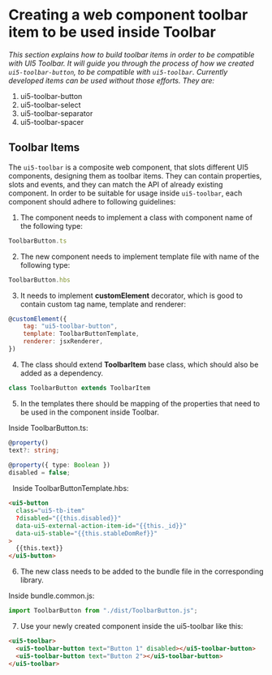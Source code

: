 # Creating a web component toolbar item to be used inside Toolbar

*This section explains how to build toolbar items in order to be compatible with UI5 Toolbar.*
*It will guide you through the process of how we created `ui5-toolbar-button`, to be
compatible with `ui5-toolbar`. Currently developed items can be used without those efforts. They are:*
1. ui5-toolbar-button
2. ui5-toolbar-select
3. ui5-toolbar-separator
4. ui5-toolbar-spacer

## Toolbar Items
The `ui5-toolbar` is a composite web component, that slots different UI5 components, designing them as toolbar items. They can contain
properties, slots and events, and they can match the API of already existing component.
In order to be suitable for usage inside `ui5-toolbar`, each component should adhere to following guidelines:


1. The component needs to implement a class with component name of the following type:

```javascript
ToolbarButton.ts
```

2. The new component needs to implement template file with name of the following type:

```javascript
ToolbarButton.hbs
```

3. It needs to implement **customElement** decorator, which is good to contain custom tag name, template and renderer:

```javascript
@customElement({
    tag: "ui5-toolbar-button",
	template: ToolbarButtonTemplate,
	renderer: jsxRenderer,
})
```

4. The class should extend **ToolbarItem** base class, which should also be added as a dependency.

```javascript
class ToolbarButton extends ToolbarItem
```

5. In the templates there should be mapping of the properties that need to be used in the component inside Toolbar.

Inside ToolbarButton.ts:
 
```typescript
@property()
text?: string;
 
@property({ type: Boolean })
disabled = false;
```
 
Inside ToolbarButtonTemplate.hbs:
 
```html
<ui5-button
  class="ui5-tb-item"
  ?disabled="{{this.disabled}}"
  data-ui5-external-action-item-id="{{this._id}}"
  data-ui5-stable="{{this.stableDomRef}}"
>
  {{this.text}}
</ui5-button>
```
6. The new class needs to be added to the bundle file in the corresponding library.

Inside bundle.common.js:
```javascript
import ToolbarButton from "./dist/ToolbarButton.js";
```
7. Use your newly created component inside the ui5-toolbar like this:

```html
<ui5-toolbar>
  <ui5-toolbar-button text="Button 1" disabled></ui5-toolbar-button>
  <ui5-toolbar-button text="Button 2"></ui5-toolbar-button>
</ui5-toolbar>
```